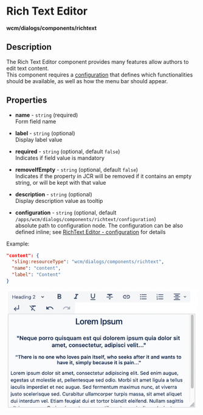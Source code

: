 # Rich Text Editor

**wcm/dialogs/components/richtext**

## Description

The Rich Text Editor component provides many features allow authors to edit text content.  
This component requires a [configuration](./richtext-editor-configuration.md/) that defines which functionalities should be available, as well as how the menu bar should appear.

## Properties

- **name** -  `string` (required)  
    Form field name

- **label** - `string` (optional)  
    Display label value

- **required** - `string` (optional, default `false`)  
    Indicates if field value is mandatory

- **removeIfEmpty** - `string` (optional, default `false`)  
    Indicates if the property in JCR will be removed if it contains an empty string, or will be kept with that value

- **description** - `string` (optional)  
    Display description value as tooltip

- **configuration** - `string` (optional, default `/apps/wcm/dialogs/components/richtext/configuration`)  
    absolute path to configuration node. The configuration can be also defined inline; see [RichText Editor - configuration](./richtext-editor-configuration.md/) for details

Example:

```json
"content": {
  "sling:resourceType": "wcm/dialogs/components/richtext",
  "name": "content",
  "label": "Content"
}
```

![RichText Editor](rte1.png)
